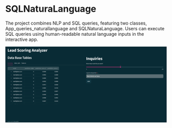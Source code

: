 # SQLNaturaLanguage
 The project combines NLP and SQL queries, featuring two classes, App_queries_naturallanguage and SQLNaturaLanguage. Users can execute SQL queries using human-readable natural language inputs in the interactive app.


![Getting Started](docs/images/init_page.PNG)